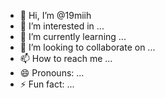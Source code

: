 - 👋 Hi, I’m @19miih
- 👀 I’m interested in ...
- 🌱 I’m currently learning ...
- 💞️ I’m looking to collaborate on ...
- 📫 How to reach me ...
- 😄 Pronouns: ...
- ⚡ Fun fact: ...

<!---
19miih/19miih is a ✨ special ✨ repository because its `README.md` (this file) appears on your GitHub profile.
You can click the Preview link to take a look at your changes.
--->
